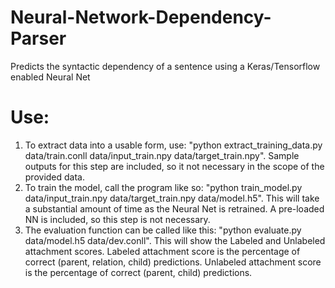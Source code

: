 # Neural-Network-Dependency-Parser
Predicts the syntactic dependency of a sentence using a Keras/Tensorflow enabled Neural Net

# Use:
1. To extract data into a usable form, use: "python extract_training_data.py data/train.conll data/input_train.npy data/target_train.npy". Sample outputs for this step are included, so it not necessary in the scope of the provided data.
2. To train the model, call the program like so: "python train_model.py data/input_train.npy data/target_train.npy data/model.h5". This will take a substantial amount of time as the Neural Net is retrained. A pre-loaded NN is included, so this step is not necessary.
3. The evaluation function can be called like this: "python evaluate.py data/model.h5 data/dev.conll". This will show the Labeled and Unlabeled attachment scores. Labeled attachment score is the percentage of correct (parent, relation, child) predictions. Unlabeled attachment score is the percentage of correct (parent, child) predictions.
